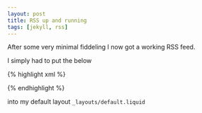 ```yaml
---
layout: post
title: RSS up and running
tags: [jekyll, rss]
---
```


After some very minimal fiddeling I now got a working RSS feed.

I simply had to put the below

{% highlight xml %}
<link rel="alternate" type="application/rss+xml" title="RSS 2.0" href="http://eeknay.net/atom.xml" /> 
<link rel="alternate" type="text/xml" title="RSS .92" href="http://eeknay.net/atom.xml" /> 
<link rel="alternate" type="application/atom+xml" title="Atom 0.3" href="http://eeknay.net/atom.xml" /> 
{% endhighlight %}

into my default layout `_layouts/default.liquid`

